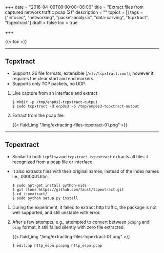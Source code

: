 +++
date = "2016-04-09T00:00:00+08:00"
title = "Extract files from captured network traffic pcap (2)"
description = ""
topics = []
tags = ["infosec", "networking", "packet-analysis", "data-carving", "tcpxtract", "tcpextract"]
draft = false
toc = true

+++

{{< toc >}}

---
## Tcpxtract

* Supports 26 file formats, extensible (`/etc/tcpxtract.conf`), however it requires the clear start and end markers.
* Supports only TCP packets, no UDP.

1. Live capture from an interface and extract:

    ```
    $ mkdir -p /tmp/enp0s3-tcpxtract-output
    $ sudo tcpxtract -d enp0s3 -o /tmp/enp0s3-tcpxtract-output
    ```

2. Extract from the pcap file:

    {{< fluid_img "/img/extracting-files-tcpxtract-01.png" >}}


---
## Tcpextract

* Similar to both `tcpflow` and `tcpxtract`, `tcpextract` extracts all files it recognized from a pcap file or interface.
* It also extracts files with their original names, instead of the index names i.e., 0000001.htm.

    ```
    $ sudo apt-get install python-nids
    $ git clone https://github.com/faust/tcpextract.git
    $ cd tcpextract/
    $ sudo python setup.py install
    ```

1. During the experiment, it failed to extract http traffic, the package is not well supported, and still unstable with error.

2. After a few attempts, e.g., attempted to convert between `pcapng` and `pcap` format, it still failed silently with zero file extracted.

    {{< fluid_img "/img/extracting-files-tcpextract-01.png" >}}

    ```
    $ editcap http_espn.pcapng http_espn.pcap
    ```


